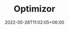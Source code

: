---
title: "Optimizor"
date: 2022-05-28T11:02:05+06:00
# meta description
description: "Doc for Optimizor"
# type dont remove or customize
type : "docs"
---